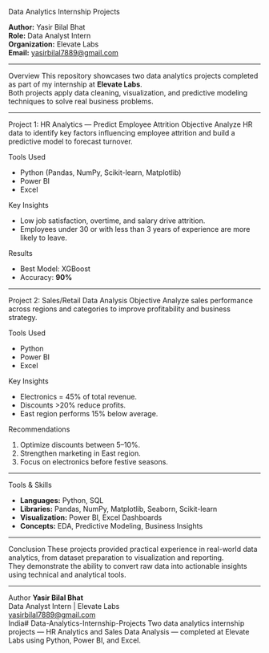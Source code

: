  Data Analytics Internship Projects

**Author:** Yasir Bilal Bhat  
**Role:** Data Analyst Intern  
**Organization:** Elevate Labs  
**Email:** yasirbilal7889@gmail.com  

---

 Overview
This repository showcases two data analytics projects completed as part of my internship at **Elevate Labs**.  
Both projects apply data cleaning, visualization, and predictive modeling techniques to solve real business problems.

---

Project 1: HR Analytics — Predict Employee Attrition
 Objective
Analyze HR data to identify key factors influencing employee attrition and build a predictive model to forecast turnover.

Tools Used
- Python (Pandas, NumPy, Scikit-learn, Matplotlib)
- Power BI
- Excel

 Key Insights
- Low job satisfaction, overtime, and salary drive attrition.
- Employees under 30 or with less than 3 years of experience are more likely to leave.

Results
- Best Model: XGBoost  
- Accuracy: **90%**

---

Project 2: Sales/Retail Data Analysis
Objective
Analyze sales performance across regions and categories to improve profitability and business strategy.

Tools Used
- Python
- Power BI
- Excel

 Key Insights
- Electronics = 45% of total revenue.
- Discounts >20% reduce profits.
- East region performs 15% below average.

Recommendations
1. Optimize discounts between 5–10%.
2. Strengthen marketing in East region.
3. Focus on electronics before festive seasons.

---

 Tools & Skills
- **Languages:** Python, SQL  
- **Libraries:** Pandas, NumPy, Matplotlib, Seaborn, Scikit-learn  
- **Visualization:** Power BI, Excel Dashboards  
- **Concepts:** EDA, Predictive Modeling, Business Insights

---

Conclusion
These projects provided practical experience in real-world data analytics, from dataset preparation to visualization and reporting.  
They demonstrate the ability to convert raw data into actionable insights using technical and analytical tools.

---

Author
**Yasir Bilal Bhat**  
Data Analyst Intern | Elevate Labs  
 yasirbilal7889@gmail.com  
India# Data-Analytics-Internship-Projects
Two data analytics internship projects — HR Analytics and Sales Data Analysis — completed at Elevate Labs using Python, Power BI, and Excel.
